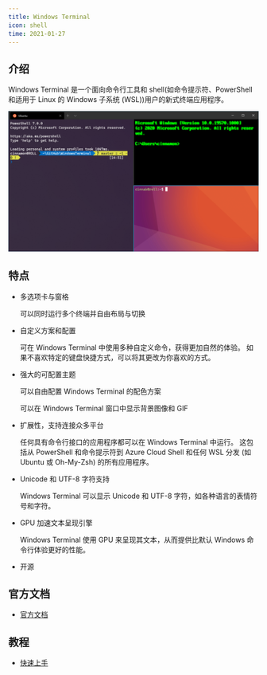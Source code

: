 ```yaml
---
title: Windows Terminal
icon: shell
time: 2021-01-27
---
```


## 介绍

Windows Terminal 是一个面向命令行工具和 shell(如命令提示符、PowerShell 和适用于 Linux 的 Windows 子系统 (WSL))用户的新式终端应用程序。

![Windows Terminal](../assets/terminal-overview.png)

## 特点

- 多选项卡与窗格

  可以同时运行多个终端并自由布局与切换

- 自定义方案和配置

  可在 Windows Terminal 中使用多种自定义命令，获得更加自然的体验。 如果不喜欢特定的键盘快捷方式，可以将其更改为你喜欢的方式。

- 强大的可配置主题

  可以自由配置 Windows Terminal 的配色方案

  可以在 Windows Terminal 窗口中显示背景图像和 GIF

- 扩展性，支持连接众多平台

  任何具有命令行接口的应用程序都可以在 Windows Terminal 中运行。 这包括从 PowerShell 和命令提示符到 Azure Cloud Shell 和任何 WSL 分发 (如 Ubuntu 或 Oh-My-Zsh) 的所有应用程序。

- Unicode 和 UTF-8 字符支持

  Windows Terminal 可以显示 Unicode 和 UTF-8 字符，如各种语言的表情符号和字符。

- GPU 加速文本呈现引擎

  Windows Terminal 使用 GPU 来呈现其文本，从而提供比默认 Windows 命令行体验更好的性能。

- 开源

## 官方文档

- [官方文档](https://aka.ms/terminal-documentation)

## 教程

- [快速上手](get-started.md)
